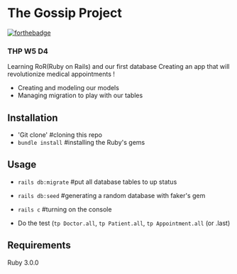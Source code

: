 # The Gossip Project
[![forthebadge](https://forthebadge.com/images/badges/made-with-ruby.svg)](https://forthebadge.com)

### THP W5 D4

Learning RoR(Ruby on Rails) and our first database
Creating an app that will revolutionize medical appointments !

* Creating and modeling our models
* Managing migration to play with our tables

## Installation


* 'Git clone' #cloning this repo
* `bundle install` #installing the Ruby's gems


## Usage

* `rails db:migrate` #put all database tables to up status
* `rails db:seed` #generating a random database with faker's gem
* `rails c` #turning on the console

* Do the test (`tp Doctor.all`, `tp Patient.all`, `tp Appointment.all` (or .last)

## Requirements

Ruby 3.0.0  
